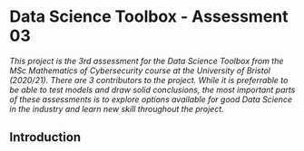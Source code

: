 # Data Science Toolbox - Assessment 03

*This project is the 3rd assessment for the Data Science Toolbox from the MSc Mathematics of Cybersecurity course at the University of Bristol (2020/21). There are 3 contributors to the project. While it is preferrable to be able to test models and draw solid conclusions, the most important parts of these assessments is to explore options available for good Data Science in the industry and learn new skill throughout the project.*

## Introduction

